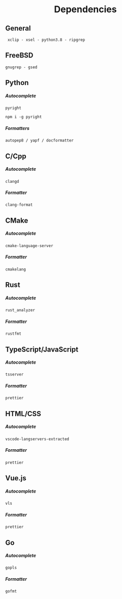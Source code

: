 <h1 align="center">Dependencies</h1>

## General
```
 xclip - xsel - python3.8 - ripgrep
```

## FreeBSD
```
gnugrep - gsed
```
## Python
##### Autocomplete
```
pyright
```
`npm i -g pyright`
##### Formatters
```
autopep8 / yapf / docformatter
```
## C/Cpp
##### Autocomplete
```
clangd
```
##### Formatter
```
clang-format
```
## CMake
##### Autocomplete
```
cmake-language-server
```
##### Formatter
```
cmakelang
```

## Rust
##### Autocomplete
```
rust_analyzer
```
##### Formatter
```
rustfmt
```
## TypeScript/JavaScript
##### Autocomplete
```
tsserver
```
##### Formatter
```
prettier
```
## HTML/CSS
##### Autocomplete
```
vscode-langservers-extracted
```
##### Formatter
```
prettier
```
## Vue.js
##### Autocomplete
```
vls
```
##### Formatter
```
prettier
```
## Go
##### Autocomplete
```
gopls
```
##### Formatter
```
gofmt
